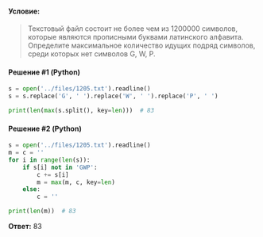 #### Условие:
> Текстовый файл состоит не более чем из 1200000 символов, которые являются прописными буквами латинского алфавита. Определите максимальное количество идущих подряд символов, среди которых нет символов G, W, P.

#### Решение #1 (Python)
```python
s = open('../files/1205.txt').readline()
s = s.replace('G', ' ').replace('W', ' ').replace('P', ' ')

print(len(max(s.split(), key=len)))  # 83
```

#### Решение #2 (Python)
```python
s = open('../files/1205.txt').readline()
m = c = ''
for i in range(len(s)):
    if s[i] not in 'GWP':
        c += s[i]
        m = max(m, c, key=len)
    else:
        c = ''

print(len(m))  # 83
```

**Ответ:** 83
